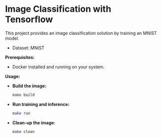 # Image Classification with Tensorflow

This project provides an image classification solution by training an MNIST model. 

* Dataset: MNIST

**Prerequisites:**

* Docker installed and running on your system.

**Usage:**

* **Build the image:**
   ```bash
   make build 
* **Run training and inference:**
    ```bash
    make run
* **Clean-up the image:**
  ```bash
  make clean
